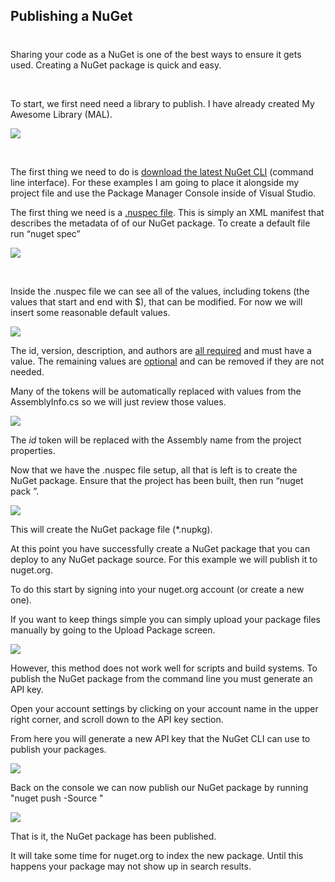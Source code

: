 ## Publishing a NuGet
#
Sharing your code as a NuGet is one of the best ways to ensure it gets used. Creating a NuGet package is quick and easy.

 

To start, we first need need a library to publish. I have already created My Awesome Library (MAL).

![](https://intellitect.com/wp-content/uploads/2017/02/PublishingANuget-3.png)

 

The first thing we need to do is [download the latest NuGet CLI](https://dist.nuget.org/index.html) (command line interface). For these examples I am going to place it alongside my project file and use the Package Manager Console inside of Visual Studio.

The first thing we need is a [.nuspec file](https://docs.nuget.org/Create/NuSpec-Reference). This is simply an XML manifest that describes the metadata of of our NuGet package. To create a default file run “nuget spec”

![](https://intellitect.com/wp-content/uploads/2017/02/PublishingANuget-1.png)

 

Inside the .nuspec file we can see all of the values, including tokens (the values that start and end with $), that can be modified. For now we will insert some reasonable default values.

![](https://intellitect.com/wp-content/uploads/2017/02/PublishingANuget-7.png)

The id, version, description, and authors are [all required](https://docs.microsoft.com/en-us/nuget/schema/nuspec#required-metadata-elements) and must have a value. The remaining values are [optional](https://docs.microsoft.com/en-us/nuget/schema/nuspec#optional-metadata-elements) and can be removed if they are not needed.

Many of the tokens will be automatically replaced with values from the AssemblyInfo.cs so we will just review those values.

![](https://intellitect.com/wp-content/uploads/2017/02/PublishingANuget-5.png)

The $id$ token will be replaced with the Assembly name from the project properties.

Now that we have the .nuspec file setup, all that is left is to create the NuGet package. Ensure that the project has been built, then run “nuget pack <project file>”.

![](https://intellitect.com/wp-content/uploads/2017/02/PublishingANuget-6.png)

This will create the NuGet package file (\*.nupkg).

At this point you have successfully create a NuGet package that you can deploy to any NuGet package source. For this example we will publish it to nuget.org.

To do this start by signing into your nuget.org account (or create a new one).

If you want to keep things simple you can simply upload your package files manually by going to the Upload Package screen.

![](https://intellitect.com/wp-content/uploads/2017/02/PublishingANuget-2.png)

However, this method does not work well for scripts and build systems. To publish the NuGet package from the command line you must generate an API key.

Open your account settings by clicking on your account name in the upper right corner, and scroll down to the API key section.

From here you will generate a new API key that the NuGet CLI can use to publish your packages.

![](https://intellitect.com/wp-content/uploads/2017/02/PublishingANuget-8.png)

Back on the console we can now publish our NuGet package by running "nuget push <Path to package file> <API key> -Source "

![](https://intellitect.com/wp-content/uploads/2017/02/PublishingANuget-4.png)

That is it, the NuGet package has been published.

It will take some time for nuget.org to index the new package. Until this happens your package may not show up in search results.
